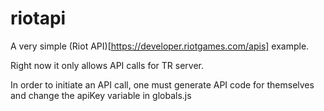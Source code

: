 # riotapi

A very simple (Riot API)[https://developer.riotgames.com/apis] example.

Right now it only allows API calls for TR server. 

In order to initiate an API call, one must generate API code for themselves and change the apiKey variable in globals.js
